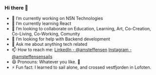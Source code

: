 ### Hi there 👋

- 🔭 I’m currently working on N5N Technologies
- 🌱 I’m currently learning React
- 👯 I’m looking to collaborate on Education, Learning, Art, Co-Creation, Co-Living, Co-Working, Comunity
- 🤔 I’m looking for help with Backend development
- 💬 Ask me about anything tech related
- 📫 How to reach me: [LinkedIn - @amsteffensen](https://www.linkedin.com/in/amsteffensen/) [Instagram - @amsteffensensails](https://www.instagram.com/amsteffensensails/)
- 😄 Pronouns: Whatever you like. 🦄 
- ⚡ Fun fact: I learned to sail alone, and crossed vestfjorden in Lofoten. 
